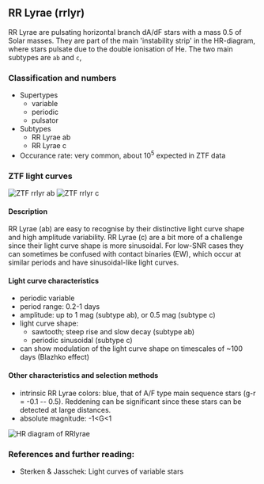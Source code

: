 ## RR Lyrae (rrlyr)
RR Lyrae are pulsating horizontal branch dA/dF stars with a mass 0.5 of Solar masses.
They are part of the main 'instability strip' in the HR-diagram,
where stars pulsate due to the double ionisation of He.
The two main subtypes are `ab` and `c`,

### Classification and numbers
- Supertypes
  - variable
  - periodic
  - pulsator
- Subtypes
  - RR Lyrae ab
  - RR Lyrae c
- Occurance rate: very common, about 10<sup>5</sup> expected in ZTF data


### ZTF light curves
![ZTF rrlyr ab](data/RRlyrae_ab.png)
![ZTF rrlyr c](data/RRlyrae_c.png)

#### Description
RR Lyrae (ab) are easy to recognise by their distinctive light curve shape and
high amplitude variability.
RR Lyrae (c) are a bit more of a challenge since their light curve shape is more sinusoidal.
For low-SNR cases they can sometimes be confused with contact binaries (EW),
which occur at similar periods and have sinusoidal-like light curves.

#### Light curve characteristics
- periodic variable
- period range: 0.2-1 days
- amplitude: up to 1 mag (subtype ab), or 0.5 mag (subtype c)
- light curve shape:
    - sawtooth; steep rise and slow decay (subtype ab)
    - periodic sinusoidal (subtype c)
- can show modulation of the light curve shape on timescales of ~100 days (Blazhko effect)


#### Other characteristics and selection methods
- intrinsic RR Lyrae colors: blue, that of A/F type main sequence stars (g-r = -0.1 -- 0.5).
  Reddening can be significant since these stars can be detected at large distances.
- absolute magnitude: -1<G<1

![HR diagram of RRlyrae](data/rrlyrae_HR.png)

### References and further reading:
- Sterken & Jasschek: Light curves of variable stars
